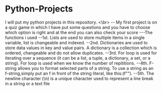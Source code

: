 # Python-Projects
I will put my python projects in this repository. 
<\br>
-- My first project is on a quiz game in which I have put some questions and you have to choose which option is right and at the end you can also check your score
---The functions i used 
--1st. Lists are used to store multiple items in a single variable, list is changeable and indexed.
--2nd. Dictionaries are used to store data values in key and value pairs. A dictionary is a collection which is ordered, changeable and do not allow duplicates.
--3rd. For loop is used for iterating over a sequence (it can be a list, a tuple, a dictionary, a set, or a string). For loop is used when we know the number of repititions.
--4th. F-string allows you to format selected parts of a string. To use a string as an f-string,simply put an f in front of the string literal, like this:(f"").
--5th. The newline character (\n) is a unique character used to represent a line break in a string or a text file
